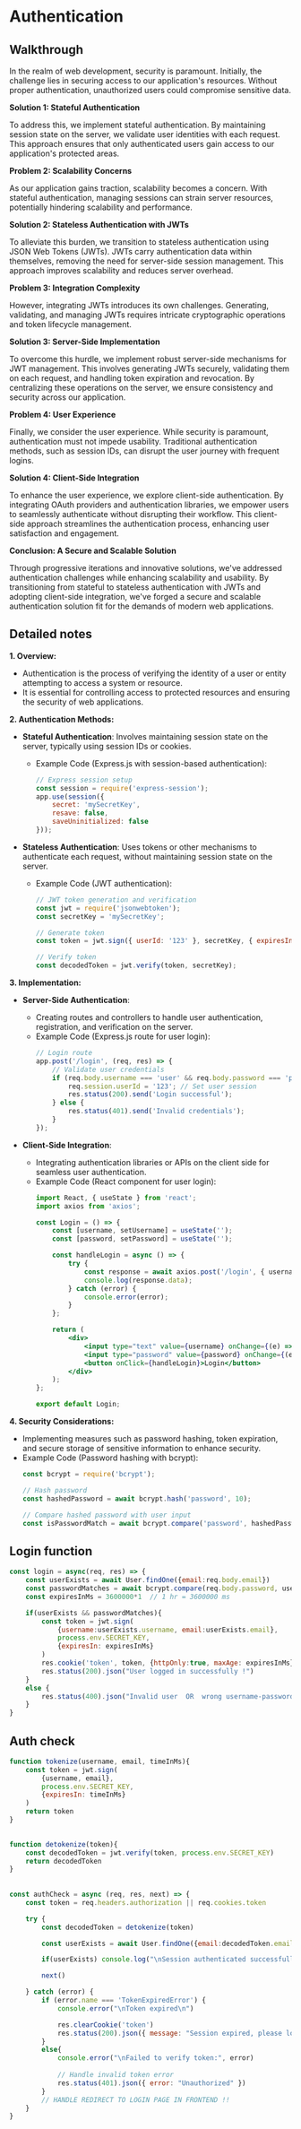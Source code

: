 # Authentication

## Walkthrough

In the realm of web development, security is paramount. Initially, the challenge lies in securing access to our application's resources. Without proper authentication, unauthorized users could compromise sensitive data.

**Solution 1: Stateful Authentication**

To address this, we implement stateful authentication. By maintaining session state on the server, we validate user identities with each request. This approach ensures that only authenticated users gain access to our application's protected areas.

**Problem 2: Scalability Concerns**

As our application gains traction, scalability becomes a concern. With stateful authentication, managing sessions can strain server resources, potentially hindering scalability and performance.

**Solution 2: Stateless Authentication with JWTs**

To alleviate this burden, we transition to stateless authentication using JSON Web Tokens (JWTs). JWTs carry authentication data within themselves, removing the need for server-side session management. This approach improves scalability and reduces server overhead.

**Problem 3: Integration Complexity**

However, integrating JWTs introduces its own challenges. Generating, validating, and managing JWTs requires intricate cryptographic operations and token lifecycle management.

**Solution 3: Server-Side Implementation**

To overcome this hurdle, we implement robust server-side mechanisms for JWT management. This involves generating JWTs securely, validating them on each request, and handling token expiration and revocation. By centralizing these operations on the server, we ensure consistency and security across our application.

**Problem 4: User Experience**

Finally, we consider the user experience. While security is paramount, authentication must not impede usability. Traditional authentication methods, such as session IDs, can disrupt the user journey with frequent logins.

**Solution 4: Client-Side Integration**

To enhance the user experience, we explore client-side authentication. By integrating OAuth providers and authentication libraries, we empower users to seamlessly authenticate without disrupting their workflow. This client-side approach streamlines the authentication process, enhancing user satisfaction and engagement.

**Conclusion: A Secure and Scalable Solution**

Through progressive iterations and innovative solutions, we've addressed authentication challenges while enhancing scalability and usability. By transitioning from stateful to stateless authentication with JWTs and adopting client-side integration, we've forged a secure and scalable authentication solution fit for the demands of modern web applications.




## Detailed notes

**1. Overview:**
   - Authentication is the process of verifying the identity of a user or entity attempting to access a system or resource.
   - It is essential for controlling access to protected resources and ensuring the security of web applications.

**2. Authentication Methods:**
   - **Stateful Authentication**: Involves maintaining session state on the server, typically using session IDs or cookies.
     - Example Code (Express.js with session-based authentication):
       ```javascript
       // Express session setup
       const session = require('express-session');
       app.use(session({
           secret: 'mySecretKey',
           resave: false,
           saveUninitialized: false
       }));
       ```

   - **Stateless Authentication**: Uses tokens or other mechanisms to authenticate each request, without maintaining session state on the server.
     - Example Code (JWT authentication):
       ```javascript
       // JWT token generation and verification
       const jwt = require('jsonwebtoken');
       const secretKey = 'mySecretKey';

       // Generate token
       const token = jwt.sign({ userId: '123' }, secretKey, { expiresIn: '1h' });

       // Verify token
       const decodedToken = jwt.verify(token, secretKey);
       ```

**3. Implementation:**
   - **Server-Side Authentication**:
     - Creating routes and controllers to handle user authentication, registration, and verification on the server.
     - Example Code (Express.js route for user login):
       ```javascript
       // Login route
       app.post('/login', (req, res) => {
           // Validate user credentials
           if (req.body.username === 'user' && req.body.password === 'password') {
               req.session.userId = '123'; // Set user session
               res.status(200).send('Login successful');
           } else {
               res.status(401).send('Invalid credentials');
           }
       });
       ```

   - **Client-Side Integration**:
     - Integrating authentication libraries or APIs on the client side for seamless user authentication.
     - Example Code (React component for user login):
       ```jsx
       import React, { useState } from 'react';
       import axios from 'axios';

       const Login = () => {
           const [username, setUsername] = useState('');
           const [password, setPassword] = useState('');

           const handleLogin = async () => {
               try {
                   const response = await axios.post('/login', { username, password });
                   console.log(response.data);
               } catch (error) {
                   console.error(error);
               }
           };

           return (
               <div>
                   <input type="text" value={username} onChange={(e) => setUsername(e.target.value)} />
                   <input type="password" value={password} onChange={(e) => setPassword(e.target.value)} />
                   <button onClick={handleLogin}>Login</button>
               </div>
           );
       };

       export default Login;
       ```

**4. Security Considerations:**
   - Implementing measures such as password hashing, token expiration, and secure storage of sensitive information to enhance security.
   - Example Code (Password hashing with bcrypt):
     ```javascript
     const bcrypt = require('bcrypt');

     // Hash password
     const hashedPassword = await bcrypt.hash('password', 10);

     // Compare hashed password with user input
     const isPasswordMatch = await bcrypt.compare('password', hashedPassword);
     ```

## Login function
```javascript
const login = async(req, res) => {
    const userExists = await User.findOne({email:req.body.email})
    const passwordMatches = await bcrypt.compare(req.body.password, userExists.password)
    const expiresInMs = 3600000*1  // 1 hr = 3600000 ms

    if(userExists && passwordMatches){
        const token = jwt.sign(
            {username:userExists.username, email:userExists.email}, 
            process.env.SECRET_KEY, 
            {expiresIn: expiresInMs}
        )
        res.cookie('token', token, {httpOnly:true, maxAge: expiresInMs})
        res.status(200).json("User logged in successfully !")
    }
    else {
        res.status(400).json("Invalid user  OR  wrong username-password ")
    }
}
```

## Auth check
```javascript
function tokenize(username, email, timeInMs){
    const token = jwt.sign(
        {username, email}, 
        process.env.SECRET_KEY, 
        {expiresIn: timeInMs}
    )
    return token
}
  

function detokenize(token){
    const decodedToken = jwt.verify(token, process.env.SECRET_KEY)
    return decodedToken
}
  
  
const authCheck = async (req, res, next) => {
    const token = req.headers.authorization || req.cookies.token

    try {
        const decodedToken = detokenize(token)

        const userExists = await User.findOne({email:decodedToken.email, username:decodedToken.username})

        if(userExists) console.log("\nSession authenticated successfully\n")

        next()

    } catch (error) {
        if (error.name === 'TokenExpiredError') {
            console.error("\nToken expired\n")

            res.clearCookie('token')
            res.status(200).json({ message: "Session expired, please login again." })
        }
        else{
            console.error("\nFailed to verify token:", error)
    
            // Handle invalid token error
            res.status(401).json({ error: "Unauthorized" })
        }
        // HANDLE REDIRECT TO LOGIN PAGE IN FRONTEND !!
    }
}
```